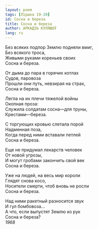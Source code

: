 ```yaml
---
layout: poem
tags: [Лірыка 19-20]
id: Сосна и береза
title: Сосна и береза
author: АРКАДЗЬ КУЛЯШОЎ
lang: ru
---
```



Без всяких подпор Землю подняли вмиг,  
Без всякого троса,  
Живыми руками кореньев своих  
Сосна и береза.  

От дыма до пара в горячих котлах  
Судов, паровоза  
Прошли они путь, невзирая на страх,  
Сосна и береза.  

Легла на их плечи тяжелой войны  
Окопная проза:  
Служила солдатам сосна—для труны,  
Крестами—береза.  

С торгующих кровью слетала порой  
Надменная поза,  
Когда перед ними вставали петлей  
Сосна и береза.  

Еще не придумал лекарств человек  
От новой угрозы,  
И могут гробами закончить свой век  
Сосна и береза.  

Уже на людей, на весь мир короли  
Глядят снова косо,  
Носители смерти, чтоб вновь не росли  
Сосна и береза.  

Над ними ракетный разносится звук  
И гул бомбовоза...  
А что, если выпустят Землю из рук  
Сосна и береза?  
*1968*  
